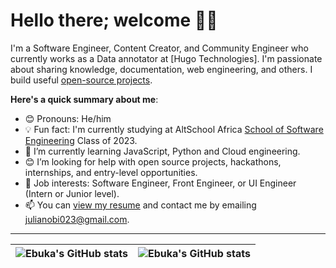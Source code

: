 # Hello there; welcome 👋🏾


I'm a Software Engineer, Content Creator, and Community Engineer who currently works as a Data annotator at [Hugo Technologies]. I'm passionate about sharing knowledge, documentation, web engineering, and others. I build useful [open-source projects](https://github.com/EbukaObi).

**Here's a quick summary about me**:

- 😊 Pronouns: He/him
- 💡 Fun fact: I'm currently studying at AltSchool Africa [School of Software Engineering](https://altschoolafrica.com/schools/engineering) Class of 2023.
- 🌱 I’m currently learning JavaScript, Python and Cloud engineering.
- 😊 I’m looking for help with open source projects, hackathons, internships, and entry-level opportunities.
- 💼 Job interests: Software Engineer, Front Engineer, or UI Engineer (Intern or Junior level).
- 📫 You can [view my resume](#) and contact me by emailing julianobi023@gmail.com.

---

| <img align="center" src="https://github-readme-stats.vercel.app/api?username=EbukaObi&show_icons=true&include_all_commits=true&hide_border=true" alt="Ebuka's GitHub stats" /> | <img align="center" src="https://github-readme-stats.vercel.app/api/top-langs/?username=EbukaObi&langs_count=8&layout=compact&hide_border=true" alt="Ebuka's GitHub stats" /> |
| ------------- | ------------- |
